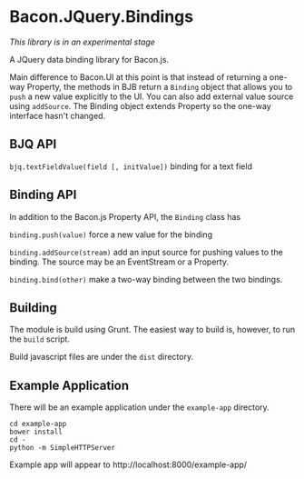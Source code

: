 # Bacon.JQuery.Bindings

*This library is in an experimental stage*

A JQuery data binding library for Bacon.js.

Main difference to Bacon.UI at this point is that instead of returning a 
one-way Property, the methods in BJB return a `Binding` object that
allows you to `push` a new value explicitly to the UI. You can also add
external value source using `addSource`. The Binding object extends
Property so the one-way interface hasn't changed.

## BJQ API

`bjq.textFieldValue(field [, initValue])` binding for a text field

## Binding API

In addition to the Bacon.js Property API, the `Binding` class has

`binding.push(value)` force a new value for the binding

`binding.addSource(stream)` add an input source for pushing values to
the binding. The source may be an EventStream or a Property.

`binding.bind(other)` make a two-way binding between the two bindings.

## Building

The module is build using Grunt. The easiest way to build is, however,
to run the `build` script.

Build javascript files are under the `dist` directory.

## Example Application

There will be an example application under the `example-app` directory.

    cd example-app
    bower install
    cd -
    python -m SimpleHTTPServer

Example app will appear to http://localhost:8000/example-app/
